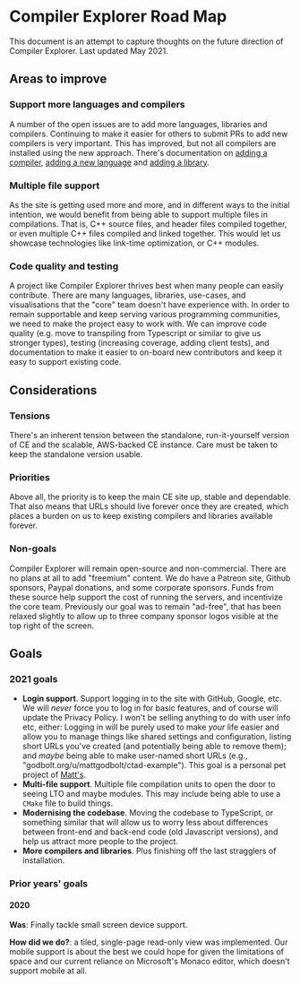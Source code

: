 # Compiler Explorer Road Map

This document is an attempt to capture thoughts on the future direction of Compiler Explorer. Last updated May 2021.

## Areas to improve

### Support more languages and compilers

A number of the open issues are to add more languages, libraries and compilers. Continuing to make it easier for others
to submit PRs to add new compilers is very important. This has improved, but not all compilers are installed using the
new approach. There's documentation on [adding a compiler](AddingACompiler.md),
[adding a new language](AddingALanguage.md)
and [adding a library](AddingALibrary.md).

### Multiple file support

As the site is getting used more and more, and in different ways to the initial intention, we would benefit from being
able to support multiple files in compilations. That is, C++ source files, and header files compiled together, or even
multiple C++ files compiled and linked together. This would let us showcase technologies like link-time optimization, or
C++ modules.

### Code quality and testing

A project like Compiler Explorer thrives best when many people can easily contribute. There are many languages,
libraries, use-cases, and visualisations that the "core" team doesn't have experience with. In order to remain
supportable and keep serving various programming communities, we need to make the project easy to work with. We can
improve code quality (e.g. move to transpiling from Typescript or similar to give us stronger types), testing
(increasing coverage, adding client tests), and documentation to make it easier to on-board new contributors and keep it
easy to support existing code.

## Considerations
### Tensions

There's an inherent tension between the standalone, run-it-yourself version of CE and the scalable, AWS-backed CE
instance. Care must be taken to keep the standalone version usable.

### Priorities

Above all, the priority is to keep the main CE site up, stable and dependable. That also means that URLs should live
forever once they are created, which places a burden on us to keep existing compilers and libraries available forever.

### Non-goals

Compiler Explorer will remain open-source and non-commercial. There are no plans at all to add "freemium" content. We do
have a Patreon site, Github sponsors, Paypal donations, and some corporate sponsors. Funds from these source help
support the cost of running the servers, and incentivize the core team. Previously our goal was to remain "ad-free",
that has been relaxed slightly to allow up to three company sponsor logos visible at the top right of the screen.

## Goals

### 2021 goals

* **Login support**. Support logging in to the site with GitHub, Google, etc. We will _never_ force you to log in for
  basic features, and of course will update the Privacy Policy. I won't be selling anything to do with user info etc,
  either: Logging in will be purely used to make _your_ life easier and allow you to manage things like shared settings
  and configuration, listing short URLs you've created (and potentially being able to remove them); and _maybe_ being
  able to make user-named short URLs (e.g., "godbolt.org/u/mattgodbolt/ctad-example"). This goal is a personal pet
  project of [Matt's](http://github.com/mattgodbolt/).
* **Multi-file support**. Multiple file compilation units to open the door to seeing LTO and maybe modules. This may
  include being able to use a `CMake` file to build things.
* **Modernising the codebase**. Moving the codebase to TypeScript, or something similar that will allow us to worry less
  about differences between front-end and back-end code (old Javascript versions), and help us attract more people to
  the project.
* **More compilers and libraries**. Plus finishing off the last stragglers of installation.


### Prior years' goals

#### 2020

**Was**: Finally tackle small screen device support.

**How did we do?**: a tiled, single-page read-only view was implemented. Our mobile support is about the best we could
hope for given the limitations of space and our current reliance on Microsoft's Monaco editor, which doesn't support
mobile at all.

